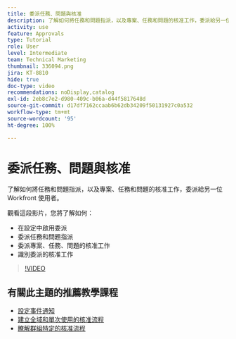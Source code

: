 ```yaml
---
title: 委派任務、問題與核准
description: 了解如何將任務和問題指派，以及專案、任務和問題的核准工作，委派給另一位 Workfront 使用者。
activity: use
feature: Approvals
type: Tutorial
role: User
level: Intermediate
team: Technical Marketing
thumbnail: 336094.png
jira: KT-8810
hide: true
doc-type: video
recommendations: noDisplay,catalog
exl-id: 2eb8c7e2-d980-409c-b06a-d44f5817648d
source-git-commit: d17df7162ccaab6b62db34209f50131927c0a532
workflow-type: tm+mt
source-wordcount: '95'
ht-degree: 100%

---
```


# 委派任務、問題與核准

了解如何將任務和問題指派，以及專案、任務和問題的核准工作，委派給另一位 Workfront 使用者。

觀看這段影片，您將了解如何：

* 在設定中啟用委派
* 委派任務和問題指派
* 委派專案、任務、問題的核准工作
* 識別委派的核准工作

>[!VIDEO](https://video.tv.adobe.com/v/3446387/?quality=12&learn=on&enablevpops&captions=chi_hant)

## 有關此主題的推薦教學課程

* [設定事件通知](/help/administration-and-setup/email-and-in-app-notifications/admin-set-up-event-notifications.md)
* [建立全域和單次使用的核准流程](/help/manage-work/approval-processes-and-milestone-paths/create-a-single-use-approval-process.md)
* [瞭解群組特定的核准流程](/help/administration-and-setup/approval-processes-and-milestone-paths/group-specific-approval-processes.md)

